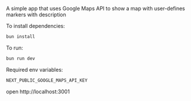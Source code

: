 A simple app that uses Google Maps API to show a map with user-defines markers with description

To install dependencies:

```sh
bun install
```

To run:

```sh
bun run dev
```

Required env variables:

```sh
NEXT_PUBLIC_GOOGLE_MAPS_API_KEY
```

open http://localhost:3001
